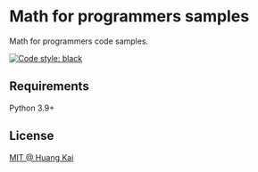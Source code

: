 # Math for programmers samples

Math for programmers code samples.

[![Code style: black](https://img.shields.io/badge/code%20style-black-000000.svg)](https://github.com/psf/black)

## Requirements

Python 3.9+

## License

[MIT @ Huang Kai](./LICENSE)
